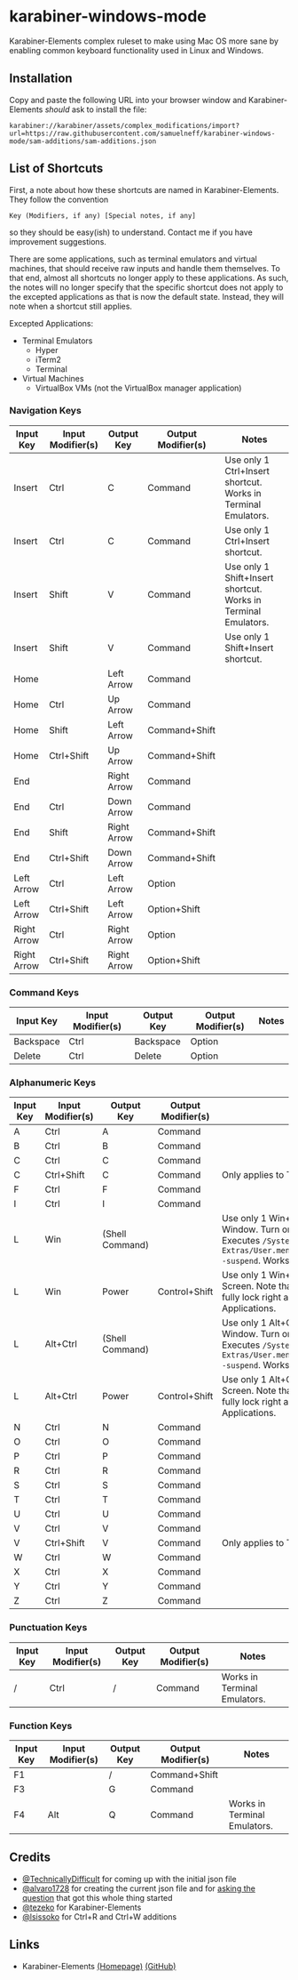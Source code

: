 # karabiner-windows-mode
Karabiner-Elements complex ruleset to make using Mac OS more sane by enabling common keyboard functionality used in Linux and Windows.

## Installation
Copy and paste the following URL into your browser window and Karabiner-Elements *should* ask to install the file:

    karabiner://karabiner/assets/complex_modifications/import?url=https://raw.githubusercontent.com/samuelneff/karabiner-windows-mode/sam-additions/sam-additions.json

## List of Shortcuts
First, a note about how these shortcuts are named in Karabiner-Elements. They follow the convention

    Key (Modifiers, if any) [Special notes, if any]

so they should be easy(ish) to understand. Contact me if you have improvement suggestions.

There are some applications, such as terminal emulators and virtual machines, that should receive raw inputs and handle them themselves. To that end, almost all shortcuts no longer apply to these applications. As such, the notes will no longer specify that the specific shortcut does not apply to the excepted applications as that is now the default state. Instead, they will note when a shortcut still applies.

Excepted Applications:
* Terminal Emulators
  * Hyper
  * iTerm2
  * Terminal
* Virtual Machines
  * VirtualBox VMs (not the VirtualBox manager application)

### Navigation Keys
| Input Key | Input Modifier(s) | Output Key | Output Modifier(s) | Notes |
|-|-|-|-|-|
| Insert | Ctrl | C | Command | Use only 1 Ctrl+Insert shortcut. Works in Terminal Emulators. |
| Insert | Ctrl | C | Command | Use only 1 Ctrl+Insert shortcut. |
| Insert | Shift | V | Command | Use only 1 Shift+Insert shortcut. Works in Terminal Emulators. |
| Insert | Shift | V | Command | Use only 1 Shift+Insert shortcut. |
| Home |  | Left Arrow | Command |  |
| Home | Ctrl | Up Arrow | Command |  |
| Home | Shift | Left Arrow | Command+Shift |  |
| Home | Ctrl+Shift | Up Arrow | Command+Shift |  |
| End |  | Right Arrow | Command |  |
| End | Ctrl | Down Arrow | Command |  |
| End | Shift | Right Arrow | Command+Shift |  |
| End | Ctrl+Shift | Down Arrow | Command+Shift |  |
| Left Arrow | Ctrl | Left Arrow | Option |  |
| Left Arrow | Ctrl+Shift | Left Arrow | Option+Shift |  |
| Right Arrow | Ctrl | Right Arrow | Option |  |
| Right Arrow | Ctrl+Shift | Right Arrow | Option+Shift |  |

### Command Keys
| Input Key | Input Modifier(s) | Output Key | Output Modifier(s) | Notes |
|-|-|-|-|-|
| Backspace | Ctrl | Backspace | Option |  |
| Delete | Ctrl | Delete | Option |  |

[//]: # (| Win |  | Launchpad |  | Works in Terminal/iTerm2. |)

### Alphanumeric Keys
| Input Key | Input Modifier(s) | Output Key | Output Modifier(s) | Notes |
|-|-|-|-|-|
| A | Ctrl | A | Command |  |
| B | Ctrl | B | Command |  |
| C | Ctrl | C | Command |  |
| C | Ctrl+Shift | C | Command | Only applies to Terminal Emulators. |
| F | Ctrl | F | Command |  |
| I | Ctrl | I | Command |  |
| L | Win | (Shell Command) |  | Use only 1 Win+L shortcut. Invokes Login Window. Turn on [Fast User Switching](https://support.apple.com/kb/PH25396) first. Executes `/System/Library/CoreServices/Menu\ Extras/User.menu/Contents/Resources/CGSession -suspend`. Works in Excepted Applications. |
| L | Win | Power | Control+Shift | Use only 1 Win+L shortcut. Invokes Lock Screen. Note that the screen doesn't always fully lock right away. Works in Excepted Applications. |
| L | Alt+Ctrl | (Shell Command) |  | Use only 1 Alt+Ctrl+L shortcut. Invokes Login Window. Turn on [Fast User Switching](https://support.apple.com/kb/PH25396) first. Executes `/System/Library/CoreServices/Menu\ Extras/User.menu/Contents/Resources/CGSession -suspend`. Works in Excepted Applications. |
| L | Alt+Ctrl | Power | Control+Shift | Use only 1 Alt+Ctrl+L shortcut. Invokes Lock Screen. Note that the screen doesn't always fully lock right away. Works in Excepted Applications. |
| N | Ctrl | N | Command |  |
| O | Ctrl | O | Command |  |
| P | Ctrl | P | Command |  |
| R | Ctrl | R | Command |  |
| S | Ctrl | S | Command |  |
| T | Ctrl | T | Command |  |
| U | Ctrl | U | Command |  |
| V | Ctrl | V | Command |  |
| V | Ctrl+Shift | V | Command | Only applies to Terminal Emulators. |
| W | Ctrl | W | Command |  |
| X | Ctrl | X | Command |  |
| Y | Ctrl | Y | Command |  |
| Z | Ctrl | Z | Command |  |

### Punctuation Keys
| Input Key | Input Modifier(s) | Output Key | Output Modifier(s) | Notes |
|-|-|-|-|-|
| / | Ctrl | / | Command | Works in Terminal Emulators. |

### Function Keys
| Input Key | Input Modifier(s) | Output Key | Output Modifier(s) | Notes |
|-|-|-|-|-|
| F1 |  | / | Command+Shift |  |
| F3 |  | G | Command |  |
| F4 | Alt | Q | Command | Works in Terminal Emulators. |

## Credits
- [@TechnicallyDifficult](https://github.com/TechnicallyDifficult) for coming up with the initial json file
- [@alvaro1728](https://github.com/alvaro1728) for creating the current json file and for [asking the question](https://github.com/tekezo/Karabiner-Elements/issues/249) that got this whole thing started
- [@tezeko](https://github.com/tekezo) for Karabiner-Elements
- [@lsissoko](https://github.com/lsissoko) for Ctrl+R and Ctrl+W additions

## Links
- Karabiner-Elements [(Homepage)](https://pqrs.org/osx/karabiner/) [(GitHub)](https://github.com/tekezo/Karabiner-Elements)
